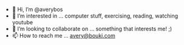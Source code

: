 - 👋 Hi, I’m @averybos
- 👀 I’m interested in ... computer stuff, exercising, reading, watching youtube
- 💞️ I’m looking to collaborate on ... something that interests me! ;)
- 📫 How to reach me ... avery@bouki.com

<!---
averybos/averybos is a ✨ special ✨ repository because its `README.md` (this file) appears on your GitHub profile.
You can click the Preview link to take a look at your changes.
--->
